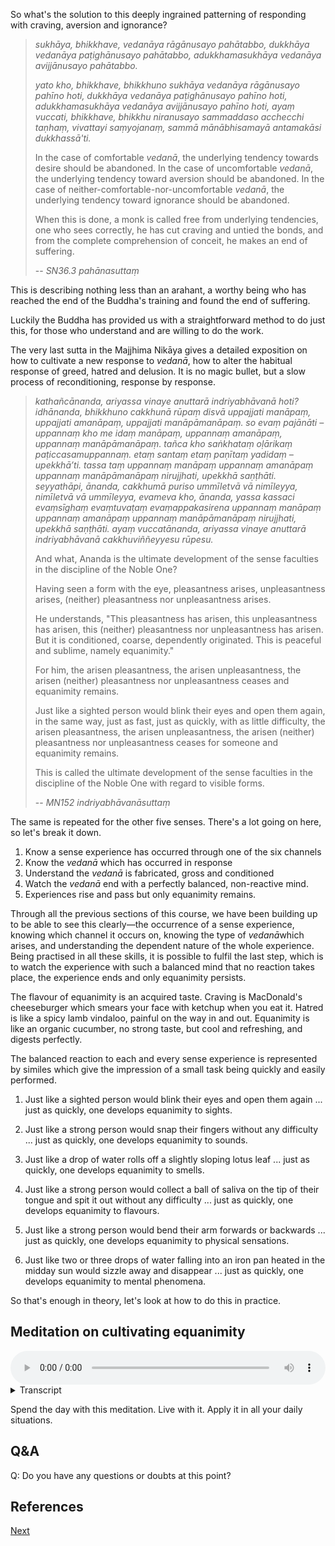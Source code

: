 So what's the solution to this deeply ingrained patterning of responding with craving, aversion and ignorance?

> *sukhāya, bhikkhave, vedanāya rāgānusayo pahātabbo, dukkhāya vedanāya paṭighānusayo pahātabbo, adukkhamasukhāya vedanāya avijjānusayo pahātabbo.* 
> 
> *yato kho, bhikkhave, bhikkhuno sukhāya vedanāya rāgānusayo pahīno hoti, dukkhāya vedanāya paṭighānusayo pahīno hoti, adukkhamasukhāya vedanāya avijjānusayo pahīno hoti, ayaṃ vuccati, bhikkhave, bhikkhu niranusayo sammaddaso acchecchi taṇhaṃ, vivattayi saṃyojanaṃ, sammā mānābhisamayā antamakāsi dukkhassā'ti.*
> 
> In the case of comfortable *vedanā*, the underlying tendency towards desire should be abandoned. In the case of uncomfortable *vedanā*, the underlying tendency toward aversion should be abandoned. In the case of neither-comfortable-nor-uncomfortable *vedanā*, the underlying tendency toward ignorance should be abandoned.
> 
> When this is done, a monk is called free from underlying tendencies, one who sees correctly, he has cut craving and untied the bonds, and from the complete comprehension of conceit, he makes an end of suffering.
> 
> -- *SN36.3 pahānasuttaṃ*

This is describing nothing less than an arahant, a worthy being who has reached the end of the Buddha's training and found the end of suffering.

Luckily the Buddha has provided us with a straightforward method to do just this, for those who understand and are willing to do the work.

The very last sutta in the Majjhima Nikāya gives a detailed exposition on how to cultivate a new response to *vedanā*, how to alter the habitual response of greed, hatred and delusion. It is no magic bullet, but a slow process of reconditioning, response by response.

> *kathañcānanda, ariyassa vinaye anuttarā indriyabhāvanā hoti? idhānanda, bhikkhuno cakkhunā rūpaṃ disvā uppajjati manāpaṃ, uppajjati amanāpaṃ, uppajjati manāpāmanāpaṃ. so evaṃ pajānāti – uppannaṃ kho me idaṃ manāpaṃ, uppannaṃ amanāpaṃ, uppannaṃ manāpāmanāpaṃ. tañca kho saṅkhataṃ oḷārikaṃ paṭiccasamuppannaṃ. etaṃ santaṃ etaṃ paṇītaṃ yadidaṃ – upekkhā’ti. tassa taṃ uppannaṃ manāpaṃ uppannaṃ amanāpaṃ uppannaṃ manāpāmanāpaṃ nirujjhati, upekkhā saṇṭhāti. seyyathāpi, ānanda, cakkhumā puriso ummīletvā vā nimīleyya, nimīletvā vā ummīleyya, evameva kho, ānanda, yassa kassaci evaṃsīghaṃ evaṃtuvaṭaṃ evaṃappakasirena uppannaṃ manāpaṃ uppannaṃ amanāpaṃ uppannaṃ manāpāmanāpaṃ nirujjhati, upekkhā saṇṭhāti. ayaṃ vuccatānanda, ariyassa vinaye anuttarā indriyabhāvanā cakkhuviññeyyesu rūpesu.*
> 
> And what, Ananda is the ultimate development of the sense faculties in the discipline of the Noble One?
> 
> Having seen a form with the eye, pleasantness arises, unpleasantness arises, (neither) pleasantness nor unpleasantness arises.
> 
> He understands, "This pleasantness has arisen, this unpleasantness has arisen, this (neither) pleasantness nor unpleasantness has arisen. But it is conditioned, coarse, dependently originated. This is peaceful and sublime, namely equanimity."
> 
> For him, the arisen pleasantness, the arisen unpleasantness, the arisen (neither) pleasantness nor unpleasantness ceases and equanimity remains.
> 
> Just like a sighted person would blink their eyes and open them again, in the same way, just as fast, just as quickly, with as little difficulty, the arisen pleasantness, the arisen unpleasantness, the arisen (neither) pleasantness nor unpleasantness ceases for someone and equanimity remains.
> 
> This is called the ultimate development of the sense faculties in the discipline of the Noble One with regard to visible forms.
>
> -- *MN152 indriyabhāvanāsuttaṃ*

The same is repeated for the other five senses. There's a lot going on here, so let's break it down.

1. Know a sense experience has occurred through one of the six channels 
2. Know the *vedanā* which has occurred in response
3. Understand the *vedanā* is fabricated, gross and conditioned
4. Watch the *vedanā* end with a perfectly balanced, non-reactive mind.
5. Experiences rise and pass but only equanimity remains.

Through all the previous sections of this course, we have been building up to be able to see this clearly—the occurrence of a sense experience, knowing which channel it occurs on, knowing the type of *vedanā*which arises, and understanding the dependent nature of the whole experience. Being practised in all these skills, it is possible to fulfil the last step, which is to watch the experience with such a balanced mind that no reaction takes place, the experience ends and only equanimity persists.

The flavour of equanimity is an acquired taste. Craving is MacDonald's cheeseburger which smears your face with ketchup when you eat it. Hatred is like a spicy lamb vindaloo, painful on the way in and out. Equanimity is like an organic cucumber, no strong taste, but cool and refreshing, and digests perfectly.

The balanced reaction to each and every sense experience is represented by similes which give the impression of a small task being quickly and easily performed.

1. Just like a sighted person would blink their eyes and open them again ... just as quickly, one develops equanimity to sights.

2. Just like a strong person would snap their fingers without any difficulty ... just as quickly, one develops equanimity to sounds.

3. Just like a drop of water rolls off a slightly sloping lotus leaf ... just as quickly, one develops equanimity to smells.

4. Just like a strong person would collect a ball of saliva on the tip of their tongue and spit it out without any difficulty ... just as quickly, one develops equanimity to flavours.

5. Just like a strong person would bend their arm forwards or backwards ... just as quickly, one develops equanimity to physical sensations.

6. Just like two or three drops of water falling into an iron pan heated in the midday sun would sizzle away and disappear ... just as quickly, one develops equanimity to mental phenomena.

So that's enough in theory, let's look at how to do this in practice.

## Meditation on cultivating equanimity


<audio controls style="width: 100%; max-width: 600px;">
    <source src="assets/audio/05-06-cultivating-equanimity.mp3" type="audio/mpeg">
</audio>



<details>
<summary>Transcript</summary>

Come back to your senses.

Be aware of whatever sense experience is happening right now.

Is the experience comfortable, uncomfortable, or neither. Label it as such.

The habitual reaction to comfortable experience is to like it, to want more of it. Now you're actively going to cultivate a different reaction to pleasant experiences, that is non-reaction, just knowing it with equanimity.

The habitual reaction to uncomfortable experience is to dislike it, to want less of it, make it go away. Now you're actively going to cultivate a different reaction to unpleasant experiences, that is non-reaction, just knowing it with equanimity.

The habitual reaction to neither comfortable nor uncomfortable experience is to ignore it, to be unaware of it. Now you're actively going to cultivate a different reaction to these neutral experiences, that is non-reaction, just knowing it with equanimity.

---
When seeing, as fast as you can blink, respond to pleasant, unpleasant and neutral *vedanā* with equanimity, just experiencing them with a balanced mind.

When hearing, as fast as you can snap your fingers, respond to pleasant, unpleasant and neutral *vedanā* with equanimity, just experiencing them with a balanced mind.

When smelling, as fast as water rolls off a lotus leaf, respond to pleasant, unpleasant and neutral *vedanā* with equanimity, just experiencing them with a balanced mind.

When tasting, as fast as you can spit something out, respond to pleasant, unpleasant and neutral *vedanā* with equanimity, just experiencing them with a balanced mind.

When feeling physical sensations, as fast as you can bend your arm, respond to pleasant, unpleasant and neutral *vedanā* with equanimity, just experiencing them with a balanced mind.

When experiencing mental phenomena, as fast as a drop of water evaporates on a hot plate, respond to pleasant, unpleasant and neutral *vedanā* with equanimity, just experiencing them with a balanced mind.

Experience by experience, it makes no different which sense channel the experience is occurring on, it makes no different whether it is comfortable, uncomfortable or neutral, your job is to know it in the most balanced way possible, just looking on with equanimity.

Knowing every *vedanā*, respond to every one with a completely balanced mind.

---
When experiencing pleasant *vedanā*, don't give craving a chance. Don't let desire take root. Keep the mind balanced in response.

When experiencing unpleasant *vedanā*, don't give aversion a chance. Don't let dislike take root. Keep the mind balanced in response.

When experiencing neutral *vedanā*, don't give ignorance a chance. Don't let delusion take root. Keep the mind balanced in response.

---
This is the most simple yet profound practice to alter the way you respond to reality.

Not having each and every experience coloured and clouded by greed, hatred and delusion will allow you to see more clearly, more objectively, more in line with reality.

---
The practice is simple, but maintaining it is difficult. So make a special effort to continue throughout the day and into the night, knowing each experience, fully experiencing each *phassa*, every *vedanā* with a non-reactive mind.

This is the noble practice of *indriyabhāvanā*, cultivating equanimity to each and every experience.

---
Keep knowing every experience and responding with perfect mental balance.

Experience by experience, it is possible to change this deeply ingrained pattern of response.

Don't be a slave of *vedanā* any longer. Don't let this invisible force exert its hidden power over you. Instead of responding to *vedanā* with greed, with hatred, with delusion, responded with a perfectly calm, balanced mind.

This is the training in cultivating equanimity. Keep practising.


</details>


Spend the day with this meditation. Live with it. Apply it in all your daily situations.

## Q&A

Q: Do you have any questions or doubts at this point?

## References





<a href="6. Characteristics of Existence.html">Next</a>

